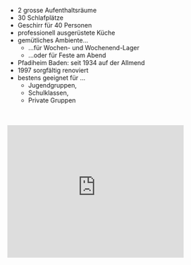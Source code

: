 
<!-- <img src="~/assets/images/pfadiheim_front.jpeg" aria-hidden="true" > -->
<image-component src="pfadiheim_front.jpeg" alt="Pfadiheim Front" footnote="Pfadiheim Front"></image-component>

- 2 grosse Aufenthaltsräume
- 30 Schlafplätze
- Geschirr für 40 Personen
- professionell ausgerüstete Küche
- gemütliches Ambiente...
  - ...für Wochen- und Wochenend-Lager
  - ...oder für Feste am Abend
- Pfadiheim Baden: seit 1934 auf der Allmend
- 1997 sorgfältig renoviert
- bestens geeignet für ...
  -  Jugendgruppen,
  -  Schulklassen,
  -  Private Gruppen

<br>
<br>

<iframe class="map" src='https://map.geo.admin.ch/embed.html?lang=en&topic=ech&bgLayer=ch.swisstopo.pixelkarte-farbe&layers=ch.swisstopo.zeitreihen,ch.bfs.gebaeude_wohnungs_register,ch.bav.haltestellen-oev,ch.swisstopo.swisstlm3d-wanderwege,ch.astra.wanderland-sperrungen_umleitungen,KML%7C%7Chttps:%2F%2Fpublic.geo.admin.ch%2Fapi%2Fkml%2Ffiles%2Fo_hfJR3XQcaPjS_gTqgniQ&layers_opacity=1,1,1,0.8,0.8,1&layers_visibility=false,false,false,false,false,true&layers_timestamp=18641231,,,,,&E=2664866.65&N=1258335.86&zoom=7.170476611053625' width='400' height='300' frameborder='0' style='border:0' allow='geolocation'></iframe>